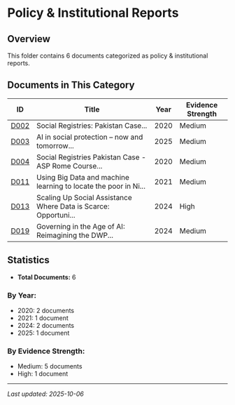 # Policy & Institutional Reports

## Overview

This folder contains 6 documents categorized as policy & institutional reports.

## Documents in This Category

| ID | Title | Year | Evidence Strength |
|----|-------|------|-------------------|
| [D002](D002.md) | Social Registries: Pakistan Case... | 2020 | Medium |
| [D003](D003.md) | AI in social protection – now and tomorrow... | 2025 | Medium |
| [D004](D004.md) | Social Registries Pakistan Case - ASP Rome Course... | 2020 | Medium |
| [D011](D011.md) | Using Big Data and machine learning to locate the poor in Ni... | 2021 | Medium |
| [D013](D013.md) | Scaling Up Social Assistance Where Data is Scarce: Opportuni... | 2024 | High |
| [D019](D019.md) | Governing in the Age of AI: Reimagining the DWP... | 2024 | Medium |

## Statistics

- **Total Documents:** 6

### By Year:
- 2020: 2 documents
- 2021: 1 document
- 2024: 2 documents
- 2025: 1 document

### By Evidence Strength:
- Medium: 5 documents
- High: 1 document

---
*Last updated: 2025-10-06*
